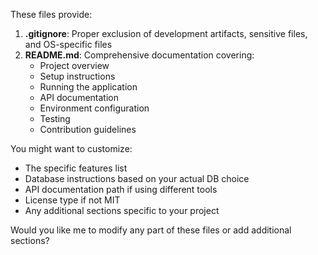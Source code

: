 
These files provide:
1. **.gitignore**: Proper exclusion of development artifacts, sensitive files, and OS-specific files
2. **README.md**: Comprehensive documentation covering:
   - Project overview
   - Setup instructions
   - Running the application
   - API documentation
   - Environment configuration
   - Testing
   - Contribution guidelines

You might want to customize:
- The specific features list
- Database instructions based on your actual DB choice
- API documentation path if using different tools
- License type if not MIT
- Any additional sections specific to your project

Would you like me to modify any part of these files or add additional sections?